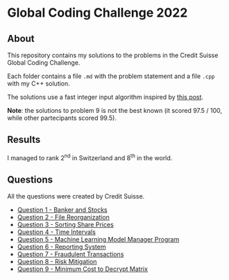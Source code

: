 # Global Coding Challenge 2022

## About
This repository contains my solutions to the problems in the Credit Suisse Global Coding Challenge.

Each folder contains a file `.md` with the problem statement and a file `.cpp` with my C++ solution.

The solutions use a fast integer input algorithm inspired by [this post](https://stackoverflow.com/a/14209545).

**Note**: the solutions to problem 9 is not the best known (it scored 97.5 / 100, while other partecipants scored 99.5).

## Results
I managed to rank 2<sup>nd</sup> in Switzerland and 8<sup>th</sup> in the world.

## Questions
All the questions were created by Credit Suisse.
- [Question 1 - Banker and Stocks](Question1)
- [Question 2 - File Reorganization](Question2)
- [Question 3 - Sorting Share Prices](Question3)
- [Question 4 - Time Intervals](Question4)
- [Question 5 - Machine Learning Model Manager Program](Question5)
- [Question 6 - Reporting System](Question6)
- [Question 7 - Fraudulent Transactions](Question7)
- [Question 8 - Risk Mitigation](Question8)
- [Question 9 - Minimum Cost to Decrypt Matrix](Question9)
